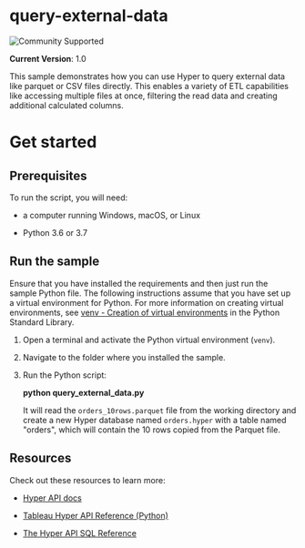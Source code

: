 # query-external-data

![Community Supported](https://img.shields.io/badge/Support%20Level-Community%20Supported-53bd92.svg)

__Current Version__: 1.0

This sample demonstrates how you can use Hyper to query external data like parquet or CSV files directly. This enables a variety of ETL capabilities like accessing multiple files at once, filtering the read data and creating additional calculated columns.

# Get started

## __Prerequisites__

To run the script, you will need:

- a computer running Windows, macOS, or Linux

- Python 3.6 or 3.7

## Run the sample

Ensure that you have installed the requirements and then just run the sample Python file.
The following instructions assume that you have set up a virtual environment for Python. For more information on
creating virtual environments, see [venv - Creation of virtual environments](https://docs.python.org/3/library/venv.html)
in the Python Standard Library.

1. Open a terminal and activate the Python virtual environment (`venv`).

1. Navigate to the folder where you installed the sample.

1. Run the Python script:
   
   **python query_external_data.py**

   It will read the `orders_10rows.parquet` file from the working directory and create a new Hyper database
   named `orders.hyper` with a table named "orders", which will contain the 10 rows copied from the Parquet file.

## __Resources__
Check out these resources to learn more:

- [Hyper API docs](https://help.tableau.com/current/api/hyper_api/en-us/index.html)

- [Tableau Hyper API Reference (Python)](https://help.tableau.com/current/api/hyper_api/en-us/reference/py/index.html)

- [The Hyper API SQL Reference](https://help.tableau.com/current/api/hyper_api/en-us/reference/sql)